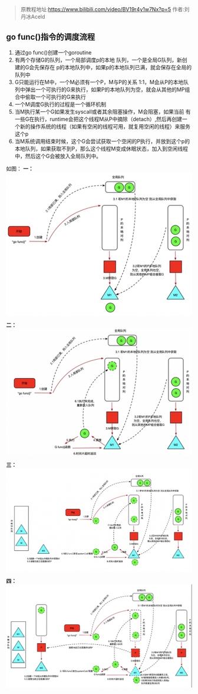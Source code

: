 > 原教程地址:https://www.bilibili.com/video/BV19r4y1w7Nx?p=5
> 作者:刘丹冰Aceld
## go func()指令的调度流程

1. 通过go func()创建一个goroutine
2. 有两个存储G的队列，一个局部调度p的本地 队列，一个是全局G队列，新创建的G会先保存在 p的本地队列中，如果p的本地队列已满，就会保存在全局的队列中
3. G只能运行在M中，一个M必须有一个P，M与P的关系 1:1，M会从P的本地队列中弹出一个可执行的G来执行，如果P的本地队列为空，就会从其他的MP组合中偷取一个可执行的G来执行
4. 一个M调度G执行的过程是一个循环机制
5. 当M执行某一个G如果发生syscall或者其余阻塞操作，M会阻塞，如果当前 有一些G在执行，runtime会把这个线程M从P中摘除（detach）,然后再创建一个新的操作系统的线程（如果有空闲的线程可用，就复用空闲的线程）来服务这个p
6. 当M系统调用结束时候，这个G会尝试获取一个空闲的P执行，并放到这个p的本地队列，如果获取不到P，那么这个线程M变成休眠状态，加入到空闲线程中，然后这个G会被放入全局队列中。

如图：
**一：**
<img style="display: block; margin: 0 auto;" src="../img/go-func1.png" alt="" />

**二：**
<img style="display: block; margin: 0 auto;" src="../img/go-func2.png" alt="" />

**三：**
<img style="display: block; margin: 0 auto;" src="../img/go-func3.png" alt="" />

**四：**
<img style="display: block; margin: 0 auto;" src="../img/go-func4.png" alt="" />